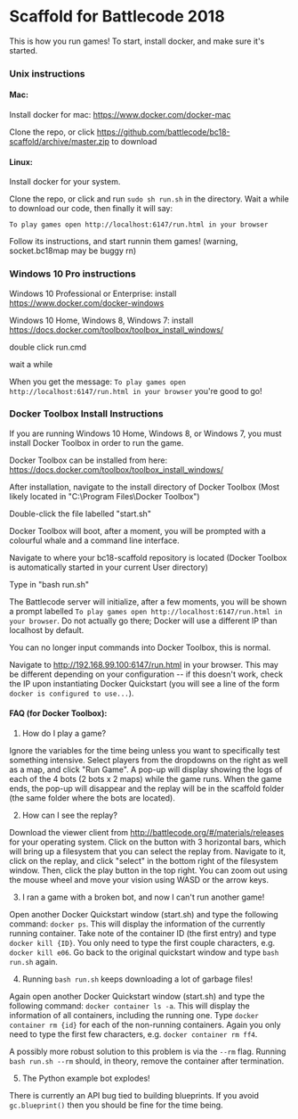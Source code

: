 # Scaffold for Battlecode 2018

This is how you run games!  To start, install docker, and make sure it's started.  

### Unix instructions

#### Mac:
Install docker for mac: https://www.docker.com/docker-mac

Clone the repo, or click https://github.com/battlecode/bc18-scaffold/archive/master.zip to download


#### Linux:
Install docker for your system.

Clone the repo, or click and run `sudo sh run.sh` in the directory.  Wait a while to download our code, then finally it will say:

`To play games open http://localhost:6147/run.html in your browser`

Follow its instructions, and start runnin them games! (warning, socket.bc18map may be buggy rn)

### Windows 10 Pro instructions

Windows 10 Professional or Enterprise: install https://www.docker.com/docker-windows

Windows 10 Home, Windows 8, Windows 7: install https://docs.docker.com/toolbox/toolbox_install_windows/

double click run.cmd

wait a while

When you get the message: `To play games open http://localhost:6147/run.html in your browser` you're good to go!

### Docker Toolbox Install Instructions

If you are running Windows 10 Home, Windows 8, or Windows 7, you must install Docker Toolbox in order to run the game.

Docker Toolbox can be installed from here: https://docs.docker.com/toolbox/toolbox_install_windows/

After installation, navigate to the install directory of Docker Toolbox (Most likely located in "C:\Program Files\Docker Toolbox")

Double-click the file labelled "start.sh"

Docker Toolbox will boot, after a moment, you will be prompted with a colourful whale and a command line interface.

Navigate to where your bc18-scaffold repository is located (Docker Toolbox is automatically started in your current User directory)

Type in "bash run.sh"

The Battlecode server will initialize, after a few moments, you will be shown a prompt labelled `To play games open http://localhost:6147/run.html in your browser`. Do not actually go there; Docker will use a different IP than localhost by default.

You can no longer input commands into Docker Toolbox, this is normal.

Navigate to http://192.168.99.100:6147/run.html in your browser. This may be different depending on your configuration -- if this doesn't work, check the IP upon instantiating Docker Quickstart (you will see a line of the form `docker is configured to use...`).

#### FAQ (for Docker Toolbox):
1. How do I play a game?

 Ignore the variables for the time being unless you want to specifically test something intensive. Select players from the dropdowns on the right as well as a map, and click "Run Game". A pop-up will display showing the logs of each of the 4 bots (2 bots x 2 maps) while the game runs. When the game ends, the pop-up will disappear and the replay will be in the scaffold folder (the same folder where the bots are located).

2. How can I see the replay?

 Download the viewer client from http://battlecode.org/#/materials/releases for your operating system. Click on the button with 3 horizontal bars, which will bring up a filesystem that you can select the replay from. Navigate to it, click on the replay, and click "select" in the bottom right of the filesystem window. Then, click the play button in the top right. You can zoom out using the mouse wheel and move your vision using WASD or the arrow keys.

3. I ran a game with a broken bot, and now I can't run another game!

 Open another Docker Quickstart window (start.sh) and type the following command: `docker ps`. This will display the information of the currently running container. Take note of the container ID (the first entry) and type `docker kill {ID}`. You only need to type the first couple characters, e.g. `docker kill e06`. Go back to the original quickstart window and type `bash run.sh` again.

4. Running `bash run.sh` keeps downloading a lot of garbage files!

 Again open another Docker Quickstart window (start.sh) and type the following command: `docker container ls -a`. This will display the information of all containers, including the running one. Type `docker container rm {id}` for each of the non-running containers. Again you only need to type the first few characters, e.g. `docker container rm ff4`.

 A possibly more robust solution to this problem is via the `--rm` flag. Running `bash run.sh --rm` should, in theory, remove the container after termination.

5. The Python example bot explodes!

 There is currently an API bug tied to building blueprints. If you avoid `gc.blueprint()` then you should be fine for the time being.
